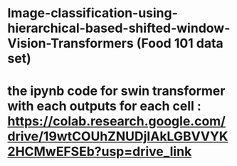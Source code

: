 # Image-classification-using-hierarchical-based-shifted-window-Vision-Transformers (Food 101 data set)

# the ipynb code for swin transformer with each outputs for each cell : https://colab.research.google.com/drive/19wtCOUhZNUDjIAkLGBVVYK2HCMwEFSEb?usp=drive_link
